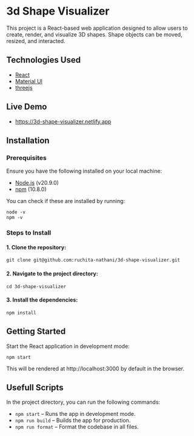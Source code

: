 # 3d Shape Visualizer

This project is a React-based web application designed to allow users to create, render, and visualize 3D shapes. Shape objects can be moved, resized, and interacted.

## Technologies Used

- [React](https://react.dev)
- [Material UI](https://mui.com/material-ui)
- [threejs](https://threejs.org)

## Live Demo 
- https://3d-shape-visualizer.netlify.app

## Installation

### Prerequisites

Ensure you have the following installed on your local machine:

- [Node.js](https://nodejs.org/en/) (v20.9.0)
- [npm](https://www.npmjs.com/) (10.8.0)

You can check if these are installed by running:

```[bash]
node -v
npm -v
```

### Steps to Install

#### 1. Clone the repository:
```[bash]
git clone git@github.com:ruchita-nathani/3d-shape-visualizer.git
```

#### 2. Navigate to the project directory:
```[bash]
cd 3d-shape-visualizer
```

#### 3. Install the dependencies:
```[bash]
npm install
```

## Getting Started

Start the React application in development mode:
```[bash]
npm start
```
This will be rendered at http://localhost:3000 by default in the browser.


## Usefull Scripts

In the project directory, you can run the following commands:

- `npm start` – Runs the app in development mode.
- `npm run build` – Builds the app for production.
- `npm run format` – Format the codebase in all files.
